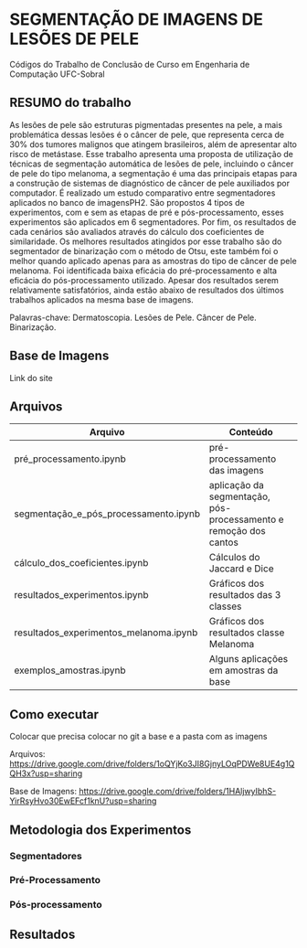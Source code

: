 # SEGMENTAÇÃO DE IMAGENS DE LESÕES DE PELE

Códigos do Trabalho de Conclusão de Curso em Engenharia de Computação UFC-Sobral

## RESUMO do trabalho
As lesões de pele são estruturas pigmentadas presentes na pele, a mais problemática dessas lesões é o câncer de pele, que representa cerca de 30% dos tumores malignos que atingem brasileiros, além de apresentar alto risco de metástase. Esse trabalho apresenta uma proposta de utilização de técnicas de segmentação automática de lesões de pele,  incluindo o câncer de pele do tipo melanoma, a segmentação é uma das principais etapas para a construção de sistemas de diagnóstico de câncer de pele auxiliados por computador. É realizado um estudo comparativo entre segmentadores aplicados no banco de imagensPH2. São propostos 4 tipos de experimentos, com e sem as etapas de pré e pós-processamento, esses experimentos são aplicados em 6 segmentadores. Por fim, os resultados de cada cenários são avaliados através do cálculo dos coeficientes de similaridade.  Os melhores resultados atingidos por esse trabalho são do segmentador de binarização com o método de Otsu, este também foi o melhor quando aplicado apenas para as amostras do tipo de câncer de pele melanoma. Foi identificada baixa eficácia do pré-processamento e alta eficácia do pós-processamento utilizado. Apesar dos resultados serem relativamente satisfatórios, ainda estão abaixo de resultados dos últimos trabalhos aplicados na mesma base de imagens.

Palavras-chave: Dermatoscopia. Lesões de Pele. Câncer de Pele. Binarização.

## Base de Imagens
Link do site

## Arquivos
                    
Arquivo  | Conteúdo
------------- | -------------
pré_processamento.ipynb  | pré-processamento das imagens
segmentação_e_pós_processamento.ipynb  | aplicação da segmentação, pós-processamento e remoção dos cantos
cálculo_dos_coeficientes.ipynb  | Cálculos do Jaccard e Dice
resultados_experimentos.ipynb  | Gráficos dos resultados das 3 classes
resultados_experimentos_melanoma.ipynb  | Gráficos dos resultados classe Melanoma
exemplos_amostras.ipynb  | Alguns aplicações em amostras da base

## Como executar

Colocar que precisa colocar no git a base e a pasta com as imagens

Arquivos: 
https://drive.google.com/drive/folders/1oQYjKo3JI8GjnyLOqPDWe8UE4g1QQH3x?usp=sharing

Base de Imagens: 
https://drive.google.com/drive/folders/1HAljwyIbhS-YirRsyHvo30EwEFcf1knU?usp=sharing


## Metodologia dos Experimentos

### Segmentadores

### Pré-Processamento

### Pós-processamento

## Resultados 
